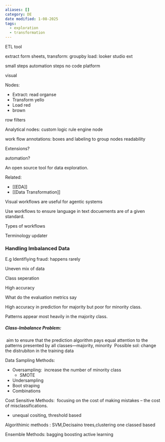 ```yaml
---
aliases: []
category: DE
date modified: 1-08-2025
tags:
  - exploration
  - transformation
---
```

ETL tool

extract form sheets,
transform: groupby
load: looker studio ext

small steps
automation steps
no code platform

visual

Nodes:
- Extract: read organse
- Transform yello
- Load red
- brown 

row filters

Analytical nodes: custom logic
rule engine node


work flow annotations: boxes and labeling to group nodes
readability

Extensions?

automation?

An open source tool for data exploration.

Related:
- [[EDA]]
- [[Data Transformation]]



Visual workflows are useful for agentic systems

Use workflows to ensure language in text docuements are of a given standard.

Types of workflows

Terminology updater

### Handling Imbalanced Data

E.g Identifiying fraud: happens rarely

Uneven mix of data

Class seperation

High accuracy

What do the evaluation metrics say

High accuracy in prediction for majority but poor for minority class.

Patterns appear most heavily in the majority class.

##### Class-Imbalance Problem:
 aim to ensure that the prediction algorithm pays equal attention to the patterns presented by all classes—majority, minority
 Possible sol: change the distrubiton in the training data


Data Sampling Methods:
- Oversampling:  increase the number of minority class
	- SMOTE
- Undersampling
- Boot straping
- Combinations

Cost Sensitive Methods:  focusing on the cost of making mistakes – the cost of misclassifications.
- unequal cositing, threshold based

Algorithimic methods
: SVM,Decisaino trees,clustering
one classed based


Ensemble Methods:
bagging
boosting
active learning


